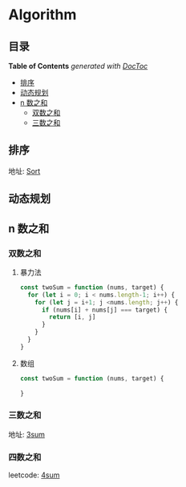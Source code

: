 # Algorithm

## 目录

<!-- START doctoc generated TOC please keep comment here to allow auto update -->
<!-- DON'T EDIT THIS SECTION, INSTEAD RE-RUN doctoc TO UPDATE -->
**Table of Contents**  *generated with [DocToc](https://github.com/thlorenz/doctoc)*

- [排序](#%E6%8E%92%E5%BA%8F)
- [动态规划](#)
- [n 数之和](#n-%E6%95%B0%E4%B9%8B%E5%92%8C)
  - [双数之和](#%E5%8F%8C%E6%95%B0%E4%B9%8B%E5%92%8C)
  - [三数之和](#%E4%B8%89%E6%95%B0%E4%B9%8B%E5%92%8C)

<!-- END doctoc generated TOC please keep comment here to allow auto update -->

## 排序

地址: [Sort](https://github.com/stephentian/daily-js/tree/master/01-Algorithm/05-Sort)

## 动态规划

## n 数之和

### 双数之和

1. 暴力法

    ```js
    const twoSum = function (nums, target) {
      for (let i = 0; i < nums.length-1; i++) {
        for (let j = i+1; j <nums.length; j++) {
          if (nums[i] + nums[j] === target) {
            return [i, j]
          }
        }
      }
    }
    ```

2. 数组

    ```js
    const twoSum = function (nums, target) {
      
    }
    ```

### 三数之和

地址: [3sum](https://leetcode-cn.com/problems/3sum/)

### 四数之和

leetcode: [4sum](https://leetcode-cn.com/problems/4sum/)

